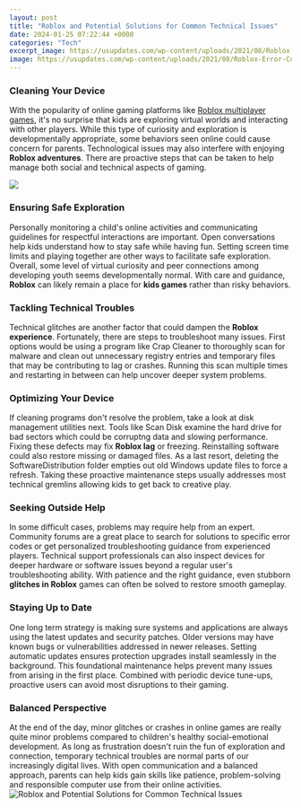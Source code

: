 ```yaml
---
layout: post
title: "Roblox and Potential Solutions for Common Technical Issues"
date: 2024-01-25 07:22:44 +0000
categories: "Tech"
excerpt_image: https://usupdates.com/wp-content/uploads/2021/08/Roblox-Error-Code-610.jpeg
image: https://usupdates.com/wp-content/uploads/2021/08/Roblox-Error-Code-610.jpeg
---
```


### Cleaning Your Device 
With the popularity of online gaming platforms like [Roblox multiplayer games](https://store.fi.io.vn/chihuahua-unicorn3847-t-shirt), it's no surprise that kids are exploring virtual worlds and interacting with other players. While this type of curiosity and exploration is developmentally appropriate, some behaviors seen online could cause concern for parents. Technological issues may also interfere with enjoying **Roblox adventures**. There are proactive steps that can be taken to help manage both social and technical aspects of gaming.

![](https://dodbuzz.com/wp-content/uploads/2020/12/InfoRoblox.-com-Review.gif)
### Ensuring Safe Exploration
Personally monitoring a child's online activities and communicating guidelines for respectful interactions are important. Open conversations help kids understand how to stay safe while having fun. Setting screen time limits and playing together are other ways to facilitate safe exploration. Overall, some level of virtual curiosity and peer connections among developing youth seems developmentally normal. With care and guidance, **Roblox** can likely remain a place for **kids games** rather than risky behaviors. 
### Tackling Technical Troubles
Technical glitches are another factor that could dampen the **Roblox experience**. Fortunately, there are steps to troubleshoot many issues. First options would be using a program like Crap Cleaner to thoroughly scan for malware and clean out unnecessary registry entries and temporary files that may be contributing to lag or crashes. Running this scan multiple times and restarting in between can help uncover deeper system problems. 
### Optimizing Your Device
If cleaning programs don't resolve the problem, take a look at disk management utilities next. Tools like Scan Disk examine the hard drive for bad sectors which could be corruptng data and slowing performance. Fixing these defects may fix **Roblox lag** or freezing. Reinstalling software could also restore missing or damaged files. As a last resort, deleting the SoftwareDistribution folder empties out old Windows update files to force a refresh. Taking these proactive maintenance steps usually addresses most technical gremlins allowing kids to get back to creative play.
### Seeking Outside Help
In some difficult cases, problems may require help from an expert. Community forums are a great place to search for solutions to specific error codes or get personalized troubleshooting guidance from experienced players. Technical support professionals can also inspect devices for deeper hardware or software issues beyond a regular user's troubleshooting ability. With patience and the right guidance, even stubborn **glitches in Roblox** games can often be solved to restore smooth gameplay.
### Staying Up to Date 
One long term strategy is making sure systems and applications are always using the latest updates and security patches. Older versions may have known bugs or vulnerabilities addressed in newer releases. Setting automatic updates ensures protection upgrades install seamlessly in the background. This foundational maintenance helps prevent many issues from arising in the first place. Combined with periodic device tune-ups, proactive users can avoid most disruptions to their gaming.
### Balanced Perspective  
At the end of the day, minor glitches or crashes in online games are really quite minor problems compared to children's healthy social-emotional development. As long as frustration doesn't ruin the fun of exploration and connection, temporary technical troubles are normal parts of our increasingly digital lives. With open communication and a balanced approach, parents can help kids gain skills like patience, problem-solving and responsible computer use from their online activities.
![Roblox and Potential Solutions for Common Technical Issues](https://usupdates.com/wp-content/uploads/2021/08/Roblox-Error-Code-610.jpeg)
